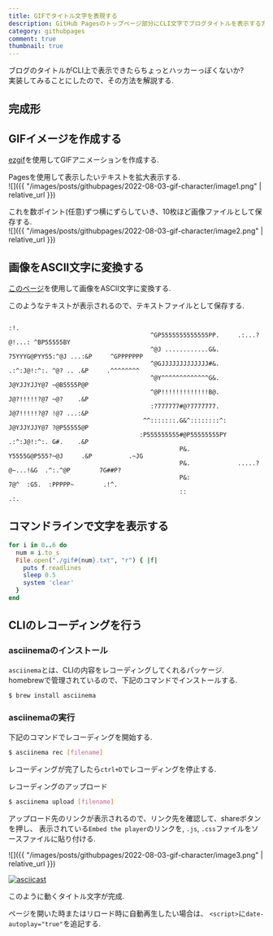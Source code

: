 ```yaml
---
title: GIFでタイトル文字を表現する
description: GitHub Pagesのトップページ部分にCLI文字でブログタイトルを表示する方法を解説する
category: githubpages
comment: true
thumbnail: true
---
```


ブログのタイトルがCLI上で表示できたらちょっとハッカーっぽくないか?  
実装してみることにしたので、その方法を解説する.  

## 完成形
<script id="asciicast-EgwFgg9BGqbBWwKytRJ0WKNHE" src="https://asciinema.org/a/EgwFgg9BGqbBWwKytRJ0WKNHE.js" async data-autoplay="true" data-size="big" autoplay="true" ></script>

## GIFイメージを作成する

[ezgif](https://ezgif.com/split)を使用してGIFアニメーションを作成する.  

Pagesを使用して表示したいテキストを拡大表示する.  
![]({{ "/images/posts/githubpages/2022-08-03-gif-character/image1.png" | relative_url }})

これを数ポイント(任意)ずつ横にずらしていき、10枚ほど画像ファイルとして保存する.  
![]({{ "/images/posts/githubpages/2022-08-03-gif-character/image2.png" | relative_url }})


## 画像をASCII文字に変換する
[このページ](https://www.text-image.com/convert/ascii.html)を使用して画像をASCII文字に変換する.  

このようなテキストが表示されるので、テキストファイルとして保存する. 
```
                                                                    :!.                             
                                       ^GP5555555555555PP.     .:...?@!...: ^BP55555BY              
                                       ^@J ............G&.     75YYYG@PYY55:^@J ...:&P     ^GPPPPPPP
                                       ^@GJJJJJJJJJJJJJ#&.      .:^:J@!:^:. ^@? .. .&P     .^^^^^^^^
                                       ^@Y^^^^^^^^^^^^^G&.      J@YJJYJJY@7 ~@B5555P@P              
                                       ^@P!!!!!!!!!!!!!B@.      J@?!!!!!?@7 ~@?    .&P              
                                       :?777777#@?7777777.      J@7!!!!!?@7 !@7 ...:&P              
                                     ^^:::::::.G&^::::::::^:    J@YJJYJJY@7 ?@P55555@P              
                                    :P555555555#@P55555555PY    .:^:J@!:^:. G#.    .&P              
                                               P&.             Y5555G@P555?~@J     .&P          .~JG
                                               P&.             .....?@~...!&G  .^:.^@P        7G##P?
                                               P&:                  7@^  :G5.  :PPPPP~        .!^.  
                                               ::                   .:.                             

```

## コマンドラインで文字を表示する

```ruby
for i in 0..6 do
  num = i.to_s
  File.open("./gif#{num}.txt", "r") { |f|
    puts f.readlines
    sleep 0.5
    system 'clear'
  }
end
```

## CLIのレコーディングを行う
### asciinemaのインストール
`asciinema`とは、CLIの内容をレコーディングしてくれるパッケージ.  
homebrewで管理されているので、下記のコマンドでインストールする.  
```bash
$ brew install asciinema
```

### asciinemaの実行
下記のコマンドでレコーディングを開始する.  
```bash
$ asciinema rec [filename]
```

レコーディングが完了したら`ctrl+D`でレコーディングを停止する.  

レコーディングのアップロード
```bash
$ asciinema upload [filename]
```

アップロード先のリンクが表示されるので、リンク先を確認して、shareボタンを押し、
表示されている`Embed the player`のリンクを, `.js`, `.css`ファイルをソースファイルに貼り付ける.　　

![]({{ "/images/posts/githubpages/2022-08-03-gif-character/image3.png" | relative_url }})

[![asciicast](https://asciinema.org/a/EgwFgg9BGqbBWwKytRJ0WKNHE.svg)](https://asciinema.org/a/EgwFgg9BGqbBWwKytRJ0WKNHE)

このように動くタイトル文字が完成.  

ページを開いた時またはリロード時に自動再生したい場合は、
`<script>`に`date-autoplay="true"`を追記する.  






